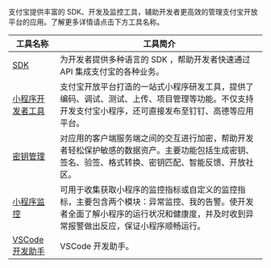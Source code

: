 支付宝提供丰富的 SDK、开发及监控工具，辅助开发者更高效的管理支付宝开放平台的应用。了解更多详情请点击下方工具名称。

| **工具名称** | **工具简介** |
| --- | --- |
| [SDK](https://opendocs.alipay.com/mini/02bzsn) | 为开发者提供多种语言的 SDK ，帮助开发者快速通过 API 集成支付宝的各种业务。 |
| [小程序开发者工具](https://opendocs.alipay.com/mini/ide/overview) | 支付宝开放平台打造的一站式小程序研发工具，提供了编码、调试、测试、上传、项目管理等功能。不仅支持开发支付宝小程序，还可直接发布至钉钉、高德等应用平台。 |
| [密钥管理](https://opendocs.alipay.com/mini/02c7i5) | 对应用的客户端服务端之间的交互进行加密，帮助开发者轻松保护敏感的数据资产。主要功能包括生成密钥、签名、验签、格式转换、密钥匹配、智能反馈、开放社区。 |
| [小程序监控](https://opendocs.alipay.com/mini/02c7i4) | 可用于收集获取小程序的监控指标或自定义的监控指标，主要包含两个模块：异常监控、我的告警。使开发者全面了解小程序的运行状况和健康度，并及时收到异常报警做出反应，保证小程序顺畅运行。 |
| [VSCode 开发助手](https://opendocs.alipay.com/mini/miniu/vscode-extension) | VSCode 开发助手。 |
